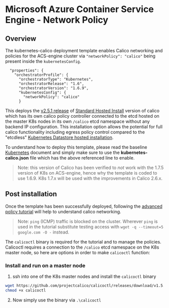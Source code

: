 # Microsoft Azure Container Service Engine - Network Policy

## Overview

The kubernetes-calico deployment template enables Calico networking and policies for the ACS-engine cluster via `"networkPolicy": "calico"` being present inside the `kubernetesConfig`.

```
  "properties": {
    "orchestratorProfile": {
      "orchestratorType": "Kubernetes",
      "orchestratorRelease": "1.6",
      "orchestratorVersion": "1.6.9",
      "kubernetesConfig": {
        "networkPolicy": "calico"
      }
```

This deploys the [v2.5.1 release](https://docs.projectcalico.org/v2.5/releases/) of [Standard Hosted Install](https://docs.projectcalico.org/v2.5/getting-started/kubernetes/installation/hosted/hosted) version of calico which has its own calico policy controller connected to the etcd hosted on the master K8s nodes in its own `/calico` etcd namespace without any backend IP configuration. This installation option allows the potential for full calico functionality including egress policy control compared to the "etcdless" [Kubernetes Datastore hosted installation](https://docs.projectcalico.org/v2.5/getting-started/kubernetes/installation/hosted/kubernetes-datastore/).

To understand how to deploy this template, please read the baseline  [Kubernetes](../../docs/kubernetes.md) document and simply make sure to use the **kubernetes-calico.json** file which has the above referenced line to enable.

> Note: this version of Calico has been verified to _not_ work with the 1.7.5 version of K8s on ACS-engine, hence why the template is coded to use 1.6.9.  K8s 1.7.x will be used with the improvements in Calico 2.6.x.

## Post installation

Once the template has been successfully deployed, following the [advanced policy tutorial](https://docs.projectcalico.org/v2.5/getting-started/kubernetes/tutorials/advanced-policy) will help to understand calico networking.

> Note: `ping` (ICMP) traffic is blocked on the cluster.  Wherever `ping` is used in the tutorial substitute testing access with `wget -q --timeout=5 google.com -O -` instead.

The `calicoctl` binary is required for the tutorial and to manage the policies. Calicoctl requires a connection to the `/calico` etcd namespace on the K8s master node, so here are options in order to make `calicoctl` function:

### Install and run on a master node

1. ssh into one of the K8s master nodes and install the `calicoctl` binary

  ```bash
  wget https://github.com/projectcalico/calicoctl/releases/download/v1.5.0/calicoctl
  chmod +x calicoctl
  ```
2. Now simply use the binary via `.\calicoctl`